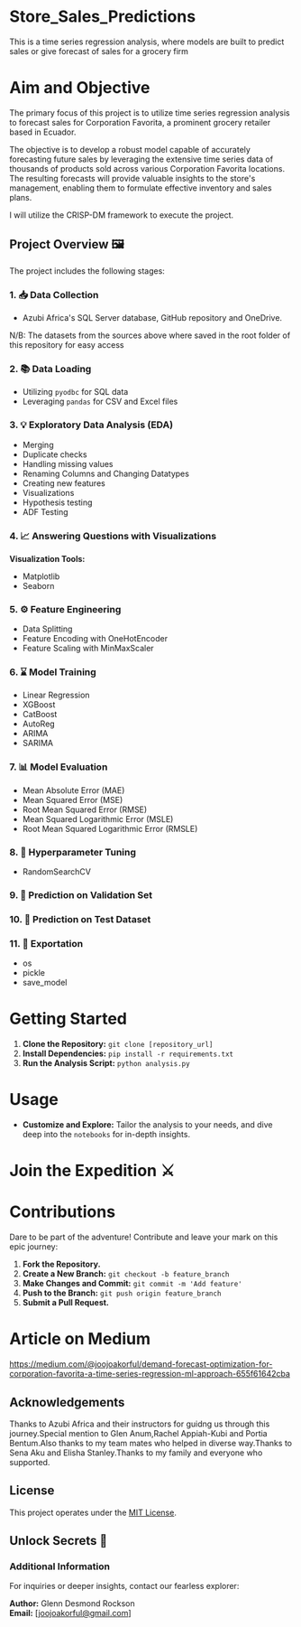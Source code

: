# Store_Sales_Predictions
This is a time series regression analysis, where models are built to predict sales or give forecast of sales for a grocery firm

# Aim and Objective
The primary focus of this project is to utilize time series regression analysis to forecast sales for Corporation Favorita, a prominent grocery retailer based in Ecuador.

The objective is to develop a robust model capable of accurately forecasting future sales by leveraging the extensive time series data of thousands of products sold across various Corporation Favorita locations. The resulting forecasts will provide valuable insights to the store's management, enabling them to formulate effective inventory and sales plans.

I will utilize the CRISP-DM framework to execute the project.

 ## Project Overview 🖼

The project includes the following stages:

### 1. 📥 Data Collection

- Azubi Africa's SQL Server database, GitHub repository and OneDrive.

N/B: The datasets from the sources above where saved in the root folder of this repository for easy access

### 2. 📚 Data Loading

- Utilizing `pyodbc` for SQL data
- Leveraging `pandas` for CSV and Excel files

### 3. 💡 Exploratory Data Analysis (EDA)

- Merging
- Duplicate checks
- Handling missing values
- Renaming Columns and Changing Datatypes
- Creating new features
- Visualizations
- Hypothesis testing
- ADF Testing

### 4. 📈 Answering Questions with Visualizations

**Visualization Tools:**

- Matplotlib
- Seaborn

### 5. ⚙️ Feature Engineering

- Data Splitting
- Feature Encoding with OneHotEncoder
- Feature Scaling with MinMaxScaler

### 6. ⌛ Model Training

- Linear Regression
- XGBoost
- CatBoost
- AutoReg
- ARIMA
- SARIMA

### 7. 📊 Model Evaluation

- Mean Absolute Error (MAE)
- Mean Squared Error (MSE)
- Root Mean Squared Error (RMSE)
- Mean Squared Logarithmic Error (MSLE)
- Root Mean Squared Logarithmic Error (RMSLE)

### 8. 🎯 Hyperparameter Tuning

- RandomSearchCV

### 9. 🤔 Prediction on Validation Set

### 10. 📒 Prediction on Test Dataset

### 11. 💭 Exportation

- os
- pickle
- save_model


# Getting Started

1. **Clone the Repository:** `git clone [repository_url]`
2. **Install Dependencies:** `pip install -r requirements.txt`
3. **Run the Analysis Script:** `python analysis.py`

# Usage

- **Customize and Explore:** Tailor the analysis to your needs, and dive deep into the `notebooks` for in-depth insights.

# Join the Expedition ⚔️

# Contributions

Dare to be part of the adventure! Contribute and leave your mark on this epic journey:

1. **Fork the Repository.**
2. **Create a New Branch:** `git checkout -b feature_branch`
3. **Make Changes and Commit:** `git commit -m 'Add feature'`
4. **Push to the Branch:** `git push origin feature_branch`
5. **Submit a Pull Request.**


# Article on Medium
https://medium.com/@joojoakorful/demand-forecast-optimization-for-corporation-favorita-a-time-series-regression-ml-approach-655f61642cba

##  Acknowledgements
Thanks to Azubi Africa and their instructors for guidng us through this journey.Special mention to Glen Anum,Rachel Appiah-Kubi and Portia Bentum.Also thanks to my team mates who helped in diverse way.Thanks to Sena Aku and Elisha Stanley.Thanks to my family and everyone who supported.



## License
This project operates under the [MIT License](LICENSE.md).

## Unlock Secrets 🧐

### Additional Information

For inquiries or deeper insights, contact our fearless explorer:

**Author:** Glenn Desmond Rockson  
**Email:** [joojoakorful@gmail.com]